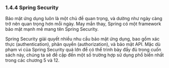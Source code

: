 ### 1.4.4 Spring Security

Bảo mật ứng dụng luôn là một chủ đề quan trọng, và dường như ngày càng trở nên quan trọng hơn mỗi ngày. May mắn thay, Spring có một framework bảo mật mạnh mẽ mang tên Spring Security.

Spring Security giải quyết nhiều nhu cầu bảo mật ứng dụng, bao gồm xác thực (authentication), phân quyền (authorization), và bảo mật API. Mặc dù phạm vi của Spring Security quá lớn để có thể trình bày đầy đủ trong cuốn sách này, chúng ta sẽ đề cập đến một số trường hợp sử dụng phổ biến nhất trong các chương 5 và 12.
